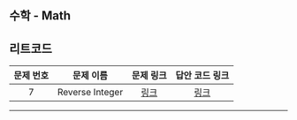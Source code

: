 ## 수학 - Math


리트코드
----------
| 문제 번호 |      문제 이름      | 문제 링크 | 답안 코드 링크 |
|:-----:|:---------------:|:---:|:----------------:|
|   7   | Reverse Integer | [링크](https://leetcode.com/problems/reverse-integer/description/) | [링크](https://github.com/nicky-day/CodingTest/blob/main/src/main/java/org/example/math/leetcode/001-Reverse_Integer.kt) |
----------
